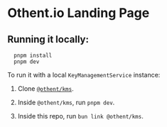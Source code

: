 # Othent.io Landing Page



## Running it locally:

```
  pnpm install
  pnpm dev
```

To run it with a local `KeyManagementService` instance:

1. Clone [`@othent/kms`](https://github.com/Othent/KeyManagementService).

2. Inside `@othent/kms`, run `pnpm dev`.

3. Inside this repo, run `bun link @othent/kms`.
